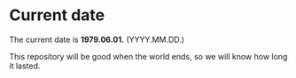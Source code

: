 # Current date

The current date is **1979.06.01.** (YYYY.MM.DD.)

This repository will be good when the world ends, so we will know how long it lasted.